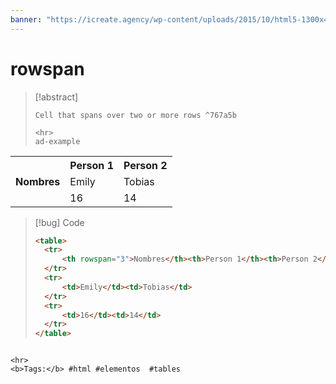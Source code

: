 ```yaml
---
banner: "https://icreate.agency/wp-content/uploads/2015/10/html5-1300x470.gif"
---
```

# rowspan
> [!abstract]
> ````
> Cell that spans over two or more rows ^767a5b
> 
> <hr>
> ad-example
<table>
	<tr>
		<th rowspan="3">Nombres</th><th>Person 1</th><th>Person 2</th>
	</tr>
	<tr>
		<td>Emily</td><td>Tobias</td>
	</tr>
	<tr>
		<td>16</td><td>14</td>
	</tr>
</table>

> [!bug] Code
> ~~~html
> <table>
> 	<tr>
> 		<th rowspan="3">Nombres</th><th>Person 1</th><th>Person 2</th>
> 	</tr>
> 	<tr>
> 		<td>Emily</td><td>Tobias</td>
> 	</tr>
> 	<tr>
> 		<td>16</td><td>14</td>
> 	</tr>
> </table>
> ~~~


````

<hr>
<b>Tags:</b> #html #elementos  #tables